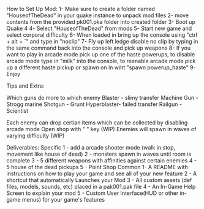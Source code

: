 How to Set Up Mod:
1- Make sure to create a folder named "HouseofTheDead" in your quake instance to unpack mod files
2- move contents from the provided pk001.pka folder into created folder
3- Boot up Quake 4
4- Select "HouseofTheDead" from mods
5- Start new game and select corporal difficulty
6- When loaded in bring up the console using "ctrl + alt + `" and type in "noclip" 
7- Fly up left ledge disable no clip by typing in the same command back into the console and pick up weapons
8- If you want to play in arcade mode pick up one of the haste powerups, to disable arcade mode type in "milk" into the console, to reenable arcade mode pick up a different haste pickup or spawn on in wiht "spawn powerup_haste"
9- Enjoy


Tips and Extra:

Which guns do more to which enemy
Blaster - slimy transfer
Machine Gun - Strogg marine
Shotgun -  Grunt
Hyperblaster- failed transfer
Railgun - Scientist

Each enemy can drop certian items which can be collected by disabling arcade mode
Open shop with " " key (WIP)
Enemies will spawn in waves of varying difficulty (WIP)


Deliverables:
Specific
1 - add a arcade shooter mode (walk in stop, movement like house of dead)
2 - monsters spawn in waves until room is complete
3 - 5 different weapons with affinities against certain enemies
4 - 5 house of the dead pickups
5 - Point Shop
Common
1- A README with instructions on how to play your game and see all of your new feature
2 - A shortcut that automatically Launches your Mod
3 - All custom assets (def files, models, sounds, etc) placed in a pak001.pak file
4 - An In-Game Help Screen to explain your mod
5 - Custom User Interface(HUD or other in-game menus) for your game's features


